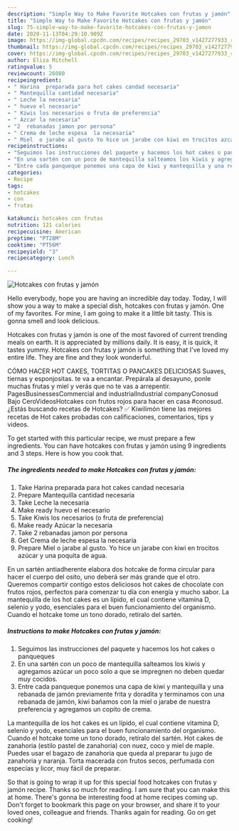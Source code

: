 ```yaml
---
description: "Simple Way to Make Favorite Hotcakes con frutas y jamón"
title: "Simple Way to Make Favorite Hotcakes con frutas y jamón"
slug: 75-simple-way-to-make-favorite-hotcakes-con-frutas-y-jamon
date: 2020-11-13T04:29:10.909Z
image: https://img-global.cpcdn.com/recipes/recipes_29703_v1427277933_receta_foto_00029703-gqzhh0plvsyklrfmvuxq/751x532cq70/hotcakes-con-frutas-y-jamon-foto-principal.jpg
thumbnail: https://img-global.cpcdn.com/recipes/recipes_29703_v1427277933_receta_foto_00029703-gqzhh0plvsyklrfmvuxq/751x532cq70/hotcakes-con-frutas-y-jamon-foto-principal.jpg
cover: https://img-global.cpcdn.com/recipes/recipes_29703_v1427277933_receta_foto_00029703-gqzhh0plvsyklrfmvuxq/751x532cq70/hotcakes-con-frutas-y-jamon-foto-principal.jpg
author: Eliza Mitchell
ratingvalue: 5
reviewcount: 26080
recipeingredient:
- " Harina  preparada para hot cakes candad necesaria"
- " Mantequilla cantidad necesaria"
- " Leche la necesaria"
- " huevo el necesario"
- " Kiwis los necesarios o fruta de preferencia"
- " Azcar la necesaria"
- "2  rebanadas jamon por persona"
- " Crema de leche espesa  la necesaria"
- " Miel  o jarabe al gusto Yo hice un jarabe con kiwi en trocitos azcar y una poquita de agua"
recipeinstructions:
- "Seguimos las instrucciones del paquete y hacemos los hot cakes o panqueques"
- "En una sartén con un poco de mantequilla salteamos los kiwis y agregamos azúcar un poco solo a que se impregnen no deben quedar muy cocidos."
- "Entre cada panqueque ponemos una capa de kiwi y mantequilla y una rebanada de jamón previamente frita y doradita y terminamos con una rebanada de jamón, kiwi bañamos con la miel o jarabe de nuestra preferencia y agregamos un copito de crema."
categories:
- Recipe
tags:
- hotcakes
- con
- frutas

katakunci: hotcakes con frutas 
nutrition: 121 calories
recipecuisine: American
preptime: "PT28M"
cooktime: "PT56M"
recipeyield: "3"
recipecategory: Lunch

---
```



![Hotcakes con frutas y jamón](https://img-global.cpcdn.com/recipes/recipes_29703_v1427277933_receta_foto_00029703-gqzhh0plvsyklrfmvuxq/751x532cq70/hotcakes-con-frutas-y-jamon-foto-principal.jpg)

Hello everybody, hope you are having an incredible day today. Today, I will show you a way to make a special dish, hotcakes con frutas y jamón. One of my favorites. For mine, I am going to make it a little bit tasty. This is gonna smell and look delicious.

Hotcakes con frutas y jamón is one of the most favored of current trending meals on earth. It is appreciated by millions daily. It is easy, it is quick, it tastes yummy. Hotcakes con frutas y jamón is something that I've loved my entire life. They are fine and they look wonderful.

CÓMO HACER HOT CAKES, TORTITAS O PANCAKES DELICIOSAS Suaves, tiernas y esponjositas. te va a encantar. Prepárala al desayuno, ponle muchas frutas y miel y verás que no te vas a arrepentir. PagesBusinessesCommercial and industrialIndustrial companyConosud Bajo CeroVideosHotcakes con frutos rojos para hacer en casa #conosud. ¿Estás buscando recetas de Hotcakes? ✅ Kiwilimón tiene las mejores recetas de Hot cakes probadas con calificaciones, comentarios, tips y videos.


To get started with this particular recipe, we must prepare a few ingredients. You can have hotcakes con frutas y jamón using 9 ingredients and 3 steps. Here is how you cook that.

<!--inarticleads1-->

##### The ingredients needed to make Hotcakes con frutas y jamón:

1. Take  Harina  preparada para hot cakes candad necesaria
1. Prepare  Mantequilla cantidad necesaria
1. Take  Leche la necesaria
1. Make ready  huevo el necesario
1. Take  Kiwis los necesarios (o fruta de preferencia)
1. Make ready  Azúcar la necesaria
1. Take 2  rebanadas jamon por persona
1. Get  Crema de leche espesa  la necesaria
1. Prepare  Miel  o jarabe al gusto. Yo hice un jarabe con kiwi en trocitos azúcar y una poquita de agua.


En un sartén antiadherente elabora dos hotcake de forma circular para hacer el cuerpo del osito, uno deberá ser más grande que el otro. Queremos compartir contigo estos deliciosos hot cakes de chocolate con frutos rojos, perfectos para comenzar tu día con energía y mucho sabor. La mantequilla de los hot cakes es un lípido, el cual contiene vitamina D, selenio y yodo, esenciales para el buen funcionamiento del organismo. Cuando el hotcake tome un tono dorado, retíralo del sartén. 

<!--inarticleads2-->

##### Instructions to make Hotcakes con frutas y jamón:

1. Seguimos las instrucciones del paquete y hacemos los hot cakes o panqueques
1. En una sartén con un poco de mantequilla salteamos los kiwis y agregamos azúcar un poco solo a que se impregnen no deben quedar muy cocidos.
1. Entre cada panqueque ponemos una capa de kiwi y mantequilla y una rebanada de jamón previamente frita y doradita y terminamos con una rebanada de jamón, kiwi bañamos con la miel o jarabe de nuestra preferencia y agregamos un copito de crema.


La mantequilla de los hot cakes es un lípido, el cual contiene vitamina D, selenio y yodo, esenciales para el buen funcionamiento del organismo. Cuando el hotcake tome un tono dorado, retíralo del sartén. Hot cakes de zanahoria (estilo pastel de zanahoria) con nuez, coco y miel de maple. Puedes usar el bagazo de zanahoria que queda al preparar tu jugo de zanahoria y naranja. Torta macerada con frutos secos, perfumada con especias y licor, muy fácil de preparar. 

So that is going to wrap it up for this special food hotcakes con frutas y jamón recipe. Thanks so much for reading. I am sure that you can make this at home. There's gonna be interesting food at home recipes coming up. Don't forget to bookmark this page on your browser, and share it to your loved ones, colleague and friends. Thanks again for reading. Go on get cooking!
